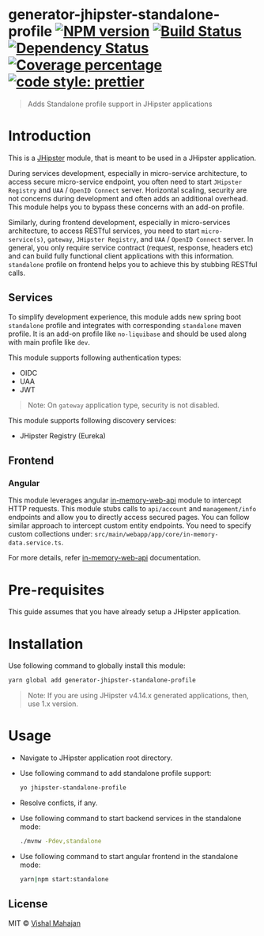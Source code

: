 # generator-jhipster-standalone-profile [![NPM version][npm-image]][npm-url] [![Build Status][travis-image]][travis-url] [![Dependency Status][daviddm-image]][daviddm-url] [![Coverage percentage][coveralls-image]][coveralls-url] [![code style: prettier][prettier-image]][prettier-url]
> Adds Standalone profile support in JHipster applications

# Introduction

This is a [JHipster](https://www.jhipster.tech/) module, that is meant to be used in a JHipster application. 

During services development, especially in micro-service architecture, to access secure micro-service endpoint, you often need to start `JHipster Registry` and `UAA` / `OpenID Connect` server. Horizontal scaling, security are not concerns during development and often adds an additional overhead. This module helps you to bypass these concerns with an add-on profile.

Similarly, during frontend development, especially in micro-services architecture, to access RESTful services, you need to start `micro-service(s)`, `gateway`, `JHipster Registry`, and `UAA` / `OpenID Connect` server. In general, you only require service contract (request, response, headers etc) and can build fully functional client applications with this information. `standalone` profile on frontend helps you to achieve this by stubbing RESTful calls.

## Services

To simplify development experience, this module adds new spring boot `standalone` profile and integrates with corresponding `standalone` maven profile. It is an add-on profile like `no-liquibase` and should be used along with main profile like `dev`.

This module supports following authentication types:
- OIDC
- UAA
- JWT

>Note: On `gateway` application type, security is not disabled.

This module supports following discovery services:
- JHipster Registry (Eureka)

## Frontend

### Angular
This module leverages angular [in-memory-web-api](https://github.com/angular/in-memory-web-api) module to intercept HTTP requests. This module stubs calls to `api/account` and `management/info` endpoints and allow you to directly access secured pages. You can follow similar approach to intercept custom entity endpoints. You need to specify custom collections under: ```src/main/webapp/app/core/in-memory-data.service.ts```.

For more details, refer [in-memory-web-api](https://github.com/angular/in-memory-web-api) documentation. 

# Pre-requisites

This guide assumes that you have already setup a JHipster application.

# Installation

Use following command to globally install this module:

```bash
yarn global add generator-jhipster-standalone-profile
```
>Note:
If you are using JHipster v4.14.x generated applications, then, use 1.x version.

# Usage
- Navigate to JHipster application root directory.
- Use following command to add standalone profile support:

  ```bash
  yo jhipster-standalone-profile
  ```
- Resolve conficts, if any.
- Use following command to start backend services in the standalone mode:
  ```bash
  ./mvnw -Pdev,standalone
  ```
- Use following command to start angular frontend in the standalone mode:
  ```bash
  yarn|npm start:standalone
  ```
## License

MIT © [Vishal Mahajan](https://twitter.com/vishal423)


[npm-image]: https://badge.fury.io/js/generator-jhipster-standalone-profile.svg
[npm-url]: https://npmjs.org/package/generator-jhipster-standalone-profile
[travis-image]: https://travis-ci.org/vishal423/generator-jhipster-standalone-profile.svg?branch=master
[travis-url]: https://travis-ci.org/vishal423/generator-jhipster-standalone-profile
[daviddm-image]: https://david-dm.org/vishal423/generator-jhipster-standalone-profile.svg?theme=shields.io
[daviddm-url]: https://david-dm.org/vishal423/generator-jhipster-standalone-profile
[coveralls-image]: https://coveralls.io/repos/github/vishal423/generator-jhipster-standalone-profile/badge.svg
[coveralls-url]: https://coveralls.io/github/vishal423/generator-jhipster-standalone-profile
[prettier-image]: https://img.shields.io/badge/code_style-prettier-ff69b4.svg?style=flat-square
[prettier-url]: https://github.com/prettier/prettier
